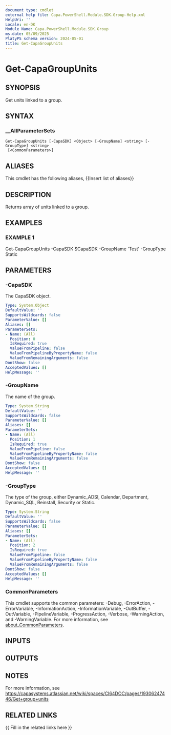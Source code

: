 ```yaml
---
document type: cmdlet
external help file: Capa.PowerShell.Module.SDK.Group-Help.xml
HelpUri: ''
Locale: en-DK
Module Name: Capa.PowerShell.Module.SDK.Group
ms.date: 05/09/2025
PlatyPS schema version: 2024-05-01
title: Get-CapaGroupUnits
---
```


# Get-CapaGroupUnits

## SYNOPSIS

Get units linked to a group.

## SYNTAX

### __AllParameterSets

```
Get-CapaGroupUnits [-CapaSDK] <Object> [-GroupName] <string> [-GroupType] <string>
 [<CommonParameters>]
```

## ALIASES

This cmdlet has the following aliases,
  {{Insert list of aliases}}

## DESCRIPTION

Returns array of units linked to a group.

## EXAMPLES

### EXAMPLE 1

Get-CapaGroupUnits -CapaSDK $CapaSDK -GroupName 'Test' -GroupType Static

## PARAMETERS

### -CapaSDK

The CapaSDK object.

```yaml
Type: System.Object
DefaultValue: ''
SupportsWildcards: false
ParameterValue: []
Aliases: []
ParameterSets:
- Name: (All)
  Position: 0
  IsRequired: true
  ValueFromPipeline: false
  ValueFromPipelineByPropertyName: false
  ValueFromRemainingArguments: false
DontShow: false
AcceptedValues: []
HelpMessage: ''
```

### -GroupName

The name of the group.

```yaml
Type: System.String
DefaultValue: ''
SupportsWildcards: false
ParameterValue: []
Aliases: []
ParameterSets:
- Name: (All)
  Position: 1
  IsRequired: true
  ValueFromPipeline: false
  ValueFromPipelineByPropertyName: false
  ValueFromRemainingArguments: false
DontShow: false
AcceptedValues: []
HelpMessage: ''
```

### -GroupType

The type of the group, either Dynamic_ADSI, Calendar, Department, Dynamic_SQL, Reinstall, Security or Static.

```yaml
Type: System.String
DefaultValue: ''
SupportsWildcards: false
ParameterValue: []
Aliases: []
ParameterSets:
- Name: (All)
  Position: 2
  IsRequired: true
  ValueFromPipeline: false
  ValueFromPipelineByPropertyName: false
  ValueFromRemainingArguments: false
DontShow: false
AcceptedValues: []
HelpMessage: ''
```

### CommonParameters

This cmdlet supports the common parameters: -Debug, -ErrorAction, -ErrorVariable,
-InformationAction, -InformationVariable, -OutBuffer, -OutVariable, -PipelineVariable,
-ProgressAction, -Verbose, -WarningAction, and -WarningVariable. For more information, see
[about_CommonParameters](https://go.microsoft.com/fwlink/?LinkID=113216).

## INPUTS

## OUTPUTS

## NOTES

For more information, see https://capasystems.atlassian.net/wiki/spaces/CI64DOC/pages/19306247446/Get+group+units


## RELATED LINKS

{{ Fill in the related links here }}

